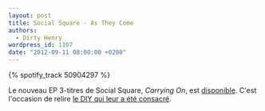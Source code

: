 ```yaml
---
layout: post
title: Social Square - As They Come
authors:
  - Dirty Henry
wordpress_id: 1107
date: "2012-09-11 08:00:00 +0200"
---
```


{% spotify_track 50904297 %}

Le nouveau EP 3-titres de Social Square, _Carrying On_, est
[disponible](https://soundcloud.com/social-square/sets/3-new-songs-3/). C'est
l'occasion de relire [le DIY qui leur a été consacré](829).
